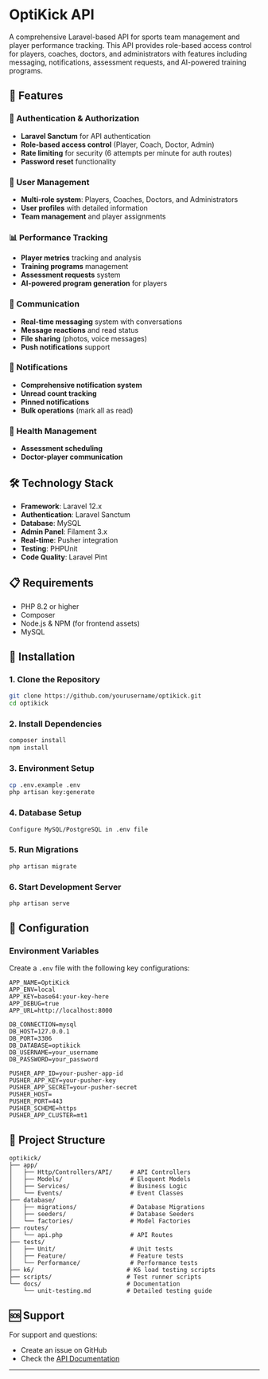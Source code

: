 # OptiKick API

A comprehensive Laravel-based API for sports team management and player performance tracking. This API provides role-based access control for players, coaches, doctors, and administrators with features including messaging, notifications, assessment requests, and AI-powered training programs.

## 🚀 Features

### 🔐 Authentication & Authorization
- **Laravel Sanctum** for API authentication
- **Role-based access control** (Player, Coach, Doctor, Admin)
- **Rate limiting** for security (6 attempts per minute for auth routes)
- **Password reset** functionality

### 👥 User Management
- **Multi-role system**: Players, Coaches, Doctors, and Administrators
- **User profiles** with detailed information
- **Team management** and player assignments

### 📊 Performance Tracking
- **Player metrics** tracking and analysis
- **Training programs** management
- **Assessment requests** system
- **AI-powered program generation** for players

### 💬 Communication
- **Real-time messaging** system with conversations
- **Message reactions** and read status
- **File sharing** (photos, voice messages)
- **Push notifications** support

### 🔔 Notifications
- **Comprehensive notification system**
- **Unread count tracking**
- **Pinned notifications**
- **Bulk operations** (mark all as read)

### 🏥 Health Management
- **Assessment scheduling**
- **Doctor-player communication**

## 🛠️ Technology Stack

- **Framework**: Laravel 12.x
- **Authentication**: Laravel Sanctum
- **Database**: MySQL
- **Admin Panel**: Filament 3.x
- **Real-time**: Pusher integration
- **Testing**: PHPUnit
- **Code Quality**: Laravel Pint

## 📋 Requirements

- PHP 8.2 or higher
- Composer
- Node.js & NPM (for frontend assets)
- MySQL

## 🚀 Installation

### 1. Clone the Repository
```bash
git clone https://github.com/yourusername/optikick.git
cd optikick
```

### 2. Install Dependencies
```bash
composer install
npm install
```

### 3. Environment Setup
```bash
cp .env.example .env
php artisan key:generate
```

### 4. Database Setup
```bash
Configure MySQL/PostgreSQL in .env file
```

### 5. Run Migrations
```bash
php artisan migrate
```

### 6. Start Development Server
```bash
php artisan serve

```

## 🔧 Configuration

### Environment Variables
Create a `.env` file with the following key configurations:

```env
APP_NAME=OptiKick
APP_ENV=local
APP_KEY=base64:your-key-here
APP_DEBUG=true
APP_URL=http://localhost:8000

DB_CONNECTION=mysql
DB_HOST=127.0.0.1
DB_PORT=3306
DB_DATABASE=optikick
DB_USERNAME=your_username
DB_PASSWORD=your_password

PUSHER_APP_ID=your-pusher-app-id
PUSHER_APP_KEY=your-pusher-key
PUSHER_APP_SECRET=your-pusher-secret
PUSHER_HOST=
PUSHER_PORT=443
PUSHER_SCHEME=https
PUSHER_APP_CLUSTER=mt1
```

## 📁 Project Structure

```
optikick/
├── app/
│   ├── Http/Controllers/API/     # API Controllers
│   ├── Models/                   # Eloquent Models
│   ├── Services/                 # Business Logic
│   └── Events/                   # Event Classes
├── database/
│   ├── migrations/               # Database Migrations
│   ├── seeders/                  # Database Seeders
│   └── factories/                # Model Factories
├── routes/
│   └── api.php                   # API Routes
├── tests/
│   ├── Unit/                     # Unit tests
│   ├── Feature/                  # Feature tests
│   └── Performance/              # Performance tests
├── k6/                          # K6 load testing scripts
├── scripts/                     # Test runner scripts
└── docs/                        # Documentation
    └── unit-testing.md          # Detailed testing guide
```


## 🆘 Support

For support and questions:
- Create an issue on GitHub
- Check the [API Documentation](https://documenter.getpostman.com/view/33505324/2sB34ZrjUh#intro)

---
